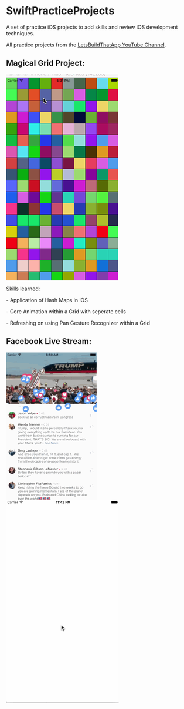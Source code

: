 # SwiftPracticeProjects
A set of practice iOS projects to add skills and review iOS development techniques.

All practice projects from the <a href="https://www.youtube.com/channel/UCuP2vJ6kRutQBfRmdcI92mA">LetsBuildThatApp YouTube Channel</a>.


Magical Grid Project:
-----------
<img src="Magical Animated Grid Project/magicGrid1.gif" align="middle"/>

<p> Skills learned:</p>

<p> - Application of Hash Maps in iOS </p>

<p> - Core Animation within a Grid with seperate cells </p>

<p> - Refreshing on using Pan Gesture Recognizer within a Grid </p>

Facebook Live Stream: 
-----------

<img src="Facebook Live Stream Animation/facebookDemo.gif" align = "middle"/>
<img src="Facebook Live Stream Animation/myDemo.gif" align = "middle"/>
